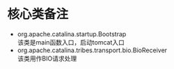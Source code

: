 # 核心类备注
- org.apache.catalina.startup.Bootstrap<br/>
该类是main函数入口，启动tomcat入口
- org.apache.catalina.tribes.transport.bio.BioReceiver<br/>
该类用作BIO请求处理